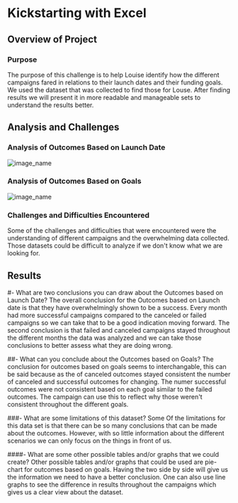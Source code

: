 # Kickstarting with Excel

## Overview of Project

### Purpose
The purpose of this challenge is to help Louise identify how the different campaigns fared in relations to their launch dates and their funding goals. We used the dataset that was collected to find those for Louse. After finding results we will present it in more readable and manageable sets to understand the results better.

## Analysis and Challenges

### Analysis of Outcomes Based on Launch Date
![image_name](path/to/https://github.com/Kbootkalid/kickstarter1/blob/main/Theater_Outcomes_vs_Launch.png.png)
### Analysis of Outcomes Based on Goals
![image_name](path/to/https://github.com/Kbootkalid/kickstarter1/blob/main/Outcomes%20Based%20on%20Goal.png.png)

### Challenges and Difficulties Encountered
Some of the challenges and difficulties that were encountered were the understanding of different campaigns and the overwhelming data collected. Those datasets could be difficult to analyze if we don't know what we are looking for.
## Results

#- What are two conclusions you can draw about the Outcomes based on Launch Date?
The overall conclusion for the Outcomes based on Launch date is that they have overwhelmingly shown to be a success. Every month had more successful campaigns compared to the canceled or failed campaigns so we can take that to be a good indication moving forward. The second conclusion is that failed and canceled campaigns stayed throughout the different months the data was analyzed and we can take those conclusions to better assess what they are doing wrong. 

##- What can you conclude about the Outcomes based on Goals?
The conclusion for outcomes based on goals seems to interchangable, this can be said because as the of canceled outcomes stayed consistent the number of canceled and successful outcomes for changing. The numer successful outcomes were not consistent based on each goal similar to the failed outcomes. The campaign can use this to reflect why those weren't consistent throughout the different goals. 

###- What are some limitations of this dataset?
Some Of the limitations for this data set is that there can be so many conclusions that can be made about the outcomes. However, with so little information about the different scenarios we can only focus on the things in front of us. 

####- What are some other possible tables and/or graphs that we could create?
Other possible tables and/or graphs that could be used are pie-chart for outcomes based on goals. Having the two side by side will give us the information we need to have a better conclusion. One can also use line graphs to see the difference in results throughout the campaigns which gives us a clear view about the dataset.   
